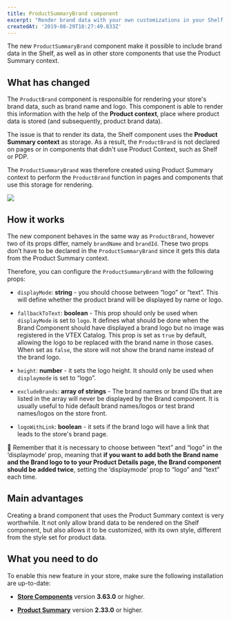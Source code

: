 ```yaml
---
title: ProductSummaryBrand component
excerpt: "Render brand data with your own customizations in your Shelf component."
createdAt: '2019-08-29T18:27:49.833Z'
---
```


The new `ProductSummaryBrand` component make it possible to include brand data in the Shelf, as well as in other store components that use the Product Summary context. 

## What has changed

The `ProductBrand` component is responsible for rendering your store's brand data, such as brand name and logo. This component is able to render this information with the help of the **Product context**, place where product data is stored (and subsequently,  product brand data). 

The issue is that to render its data, the Shelf component uses the **Product Summary context** as storage. As a result, the `ProductBrand` is not declared on pages or in components that didn't use Product Context, such as Shelf or PDP. 

The `ProductSummaryBrand` was therefore created using Product Summary context to perform the `ProductBrand` function in pages and components that use this storage for rendering. 

![](https://user-images.githubusercontent.com/52087100/63977079-316bf600-ca89-11e9-8f29-bcaad1807c38.png)

## How it works

The new component behaves in the same way as `ProductBrand`, however two of its props differ, namely `brandName` and `brandId`. These two props don’t have to be declared in the `ProductSummaryBrand` since it gets this data from the Product Summary context.

Therefore, you can configure the `ProductSummaryBrand` with the following props:

- `displayMode`: __string__ - you should choose between “logo” or “text”. This will define whether the product brand will be displayed by name or logo.

- `fallbackToText`: __boolean__ - This prop should only be used when `displayMode` is set to `logo`. It defines what should be done when the Brand Component should have displayed a brand logo but no image was registered in the VTEX Catalog. This prop is set as `true` by default, allowing the logo to be replaced with the brand name in those cases. When set as `false`, the store will not show the brand name instead of the brand logo.

- `height`: __number__ - it sets the logo height. It should only be used when `displaymode` is set to “logo”.

- `excludeBrands`: __array of strings__ - The brand names or brand IDs that are listed in the array will never be displayed by the Brand component. It is usually useful to hide default brand names/logos or test brand names/logos on the store front.

- `logoWithLink`:	**boolean** -	it sets if the brand logo will have a link that leads to the store's brand page. 

:eyes: Remember that it is necessary to choose between “text” and “logo” in the ‘displaymode’ prop, meaning that __if you want to add both the Brand name and the Brand logo to to your Product Details page, the Brand component should be added twice__, setting the ‘displaymode’ prop to “logo” and “text” each time.


## Main advantages

Creating a brand component that uses the Product Summary context is very worthwhile. It not only allow brand data to be rendered on the Shelf component, but also allows it to be customized, with its own style, different from the style set for product data.

## What you need to do

To enable this new feature in your store, make sure the following installation are up-to-date:

- [**Store Components**](https://github.com/vtex-apps/store-components) version **3.63.0** or higher.

- [**Product Summary**](https://github.com/vtex-apps/product-summary) version **2.33.0** or higher.
